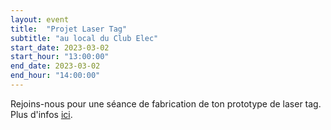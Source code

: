```yaml
---
layout: event
title:  "Projet Laser Tag"
subtitle: "au local du Club Elec"
start_date: 2023-03-02
start_hour: "13:00:00"
end_date: 2023-03-02
end_hour: "14:00:00"
---
```


Rejoins-nous pour une séance de fabrication de ton prototype de laser tag. Plus d'infos [ici][projet].

[projet]: https://uclouvain-club-elec.github.io/2023/02/20/projet/
